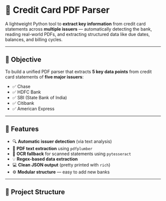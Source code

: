 # 🧾 Credit Card PDF Parser

A lightweight Python tool to **extract key information** from credit card statements across **multiple issuers** — automatically detecting the bank, reading real-world PDFs, and extracting structured data like due dates, balances, and billing cycles.

---

## 🎯 **Objective**

To build a unified PDF parser that extracts **5 key data points** from credit card statements of **five major issuers**:

- ✅ Chase  
- ✅ HDFC Bank  
- ✅ SBI (State Bank of India)  
- ✅ Citibank  
- ✅ American Express  

---

## 🧠 **Features**

- 🔍 **Automatic issuer detection** (via text analysis)
- 📄 **PDF text extraction** using `pdfplumber`
- 🧾 **OCR fallback** for scanned statements using `pytesseract`
- 💡 **Regex-based data extraction**
- 💻 **Clean JSON output** (pretty printed with `rich`)
- ⚙️ **Modular structure** — easy to add new banks

---

## 📁 **Project Structure**

